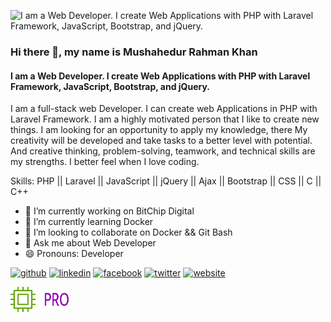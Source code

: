![I am a Web Developer. I create Web Applications with PHP with Laravel Framework, JavaScript, Bootstrap, and jQuery.](https://media.licdn.com/dms/image/D4D16AQHm77KjSg0oFg/profile-displaybackgroundimage-shrink_200_800/0/1663980003230?e=2147483647&v=beta&t=5cu_C8aFrzJssZCkC5nuGSrua7NU_aQyi2DjcDucA6Q)
### Hi there 👋, my name is Mushahedur Rahman Khan
#### I am a Web Developer. I create Web Applications with PHP with Laravel Framework, JavaScript, Bootstrap, and jQuery.

I am a full-stack web Developer. I can create web Applications in PHP with Laravel Framework. I am a highly motivated person that I like to create new things. I am looking for an opportunity to apply my knowledge, there My creativity will be developed and take tasks to a better level with potential. And creative thinking, problem-solving, teamwork, and technical skills are my strengths. I better feel when I love coding.

Skills: PHP || Laravel || JavaScript || jQuery || Ajax || Bootstrap || CSS || C || C++

- 🔭 I’m currently working on BitChip Digital 
- 🌱 I’m currently learning Docker 
- 👯 I’m looking to collaborate on Docker && Git Bash 
- 💬 Ask me about Web Developer 
- 😄 Pronouns: Developer 


[<img src='https://cdn.jsdelivr.net/npm/simple-icons@3.0.1/icons/github.svg' alt='github' height='40'>](https://github.com/https://github.com/mushahadur)  [<img src='https://cdn.jsdelivr.net/npm/simple-icons@3.0.1/icons/linkedin.svg' alt='linkedin' height='40'>](https://www.linkedin.com/in/https://www.linkedin.com/in/mushahadur//)  [<img src='https://cdn.jsdelivr.net/npm/simple-icons@3.0.1/icons/facebook.svg' alt='facebook' height='40'>](https://www.facebook.com/https://www.facebook.com/mrkpulock25/)  [<img src='https://cdn.jsdelivr.net/npm/simple-icons@3.0.1/icons/twitter.svg' alt='twitter' height='40'>](https://twitter.com/https://mobile.twitter.com/home)  [<img src='https://cdn.jsdelivr.net/npm/simple-icons@3.0.1/icons/icloud.svg' alt='website' height='40'>](https://mushahadur.github.io/Portfolio-Website/)  

<a href='https://docs.github.com/en/developers'><img src='https://raw.githubusercontent.com/acervenky/animated-github-badges/master/assets/devbadge.gif' width='40' height='40'></a> <a href='https://github.com/pricing'><img src='https://raw.githubusercontent.com/acervenky/animated-github-badges/master/assets/pro.gif' width='40' height='40'></a> 


